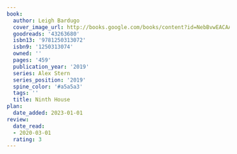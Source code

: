 ```yaml
---
book:
  author: Leigh Bardugo
  cover_image_url: http://books.google.com/books/content?id=NebBvwEACAAJ&printsec=frontcover&img=1&zoom=1&source=gbs_api
  goodreads: '43263680'
  isbn13: '9781250313072'
  isbn9: '1250313074'
  owned: ''
  pages: '459'
  publication_year: '2019'
  series: Alex Stern
  series_position: '2019'
  spine_color: '#a5a5a3'
  tags: ''
  title: Ninth House
plan:
  date_added: 2023-01-01
review:
  date_read:
  - 2020-03-01
  rating: 3
---
```

